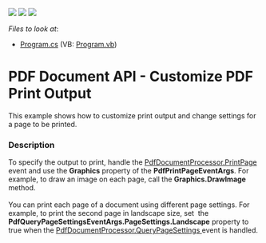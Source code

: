 <!-- default badges list -->
![](https://img.shields.io/endpoint?url=https://codecentral.devexpress.com/api/v1/VersionRange/128595431/17.1.3%2B)
[![](https://img.shields.io/badge/Open_in_DevExpress_Support_Center-FF7200?style=flat-square&logo=DevExpress&logoColor=white)](https://supportcenter.devexpress.com/ticket/details/T334688)
[![](https://img.shields.io/badge/📖_How_to_use_DevExpress_Examples-e9f6fc?style=flat-square)](https://docs.devexpress.com/GeneralInformation/403183)
<!-- default badges end -->
<!-- default file list -->
*Files to look at*:

* [Program.cs](./CS/CustomizePrintSettings/Program.cs) (VB: [Program.vb](./VB/CustomizePrintSettings/Program.vb))
<!-- default file list end -->
# PDF Document API - Customize PDF Print Output 


This example shows how to customize print output and change settings for a page to be printed. 


<h3>Description</h3>

To specify the output to print, handle the&nbsp;<a href="https://documentation.devexpress.com/#DocumentServer/DevExpressPdfPdfDocumentProcessor_PrintPagetopic">PdfDocumentProcessor.PrintPage </a>event and use the <strong>Graphics</strong> property of the <strong>PdfPrintPageEventArgs</strong>. For example, to draw an image on each page, call the <strong>Graphics.DrawImage</strong> method. <br><br>You can print each page of a document using different page settings. For example, to print the second page in landscape size, set&nbsp; the <strong>PdfQueryPageSettingsEventArgs.PageSettings.Landscape</strong> property to true when the <a href="https://documentation.devexpress.com/#DocumentServer/DevExpressPdfPdfDocumentProcessor_QueryPageSettingstopic">PdfDocumentProcessor.QueryPageSettings </a>event is handled.

<br/>


